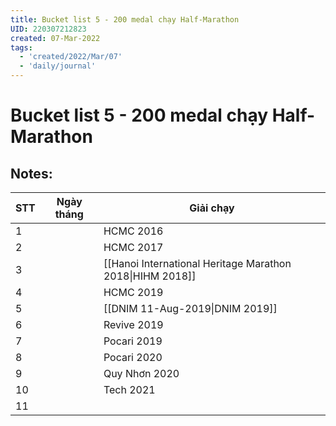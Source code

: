 ```yaml
---
title: Bucket list 5 - 200 medal chạy Half-Marathon
UID: 220307212823
created: 07-Mar-2022
tags:
  - 'created/2022/Mar/07'
  - 'daily/journal'
---
```

# Bucket list 5 - 200 medal chạy Half-Marathon

## Notes:

| STT | Ngày tháng | Giải chạy                                                 |
| --- | ---------- | --------------------------------------------------------- |
| 1   |            | HCMC 2016                                                 |
| 2   |            | HCMC 2017                                                 |
| 3   |            | [[Hanoi International Heritage Marathon 2018\|HIHM 2018]] |
| 4   |            | HCMC 2019                                                 |
| 5   |            | [[DNIM 11-Aug-2019\|DNIM 2019]]                                      |
| 6   |            | Revive 2019                                               |
| 7   |            | Pocari 2019                                               |
| 8   |            | Pocari 2020                                               |
| 9   |            | Quy Nhơn 2020                                             |
| 10  |            | Tech 2021                                                 |
| 11  |            |                                                           |
